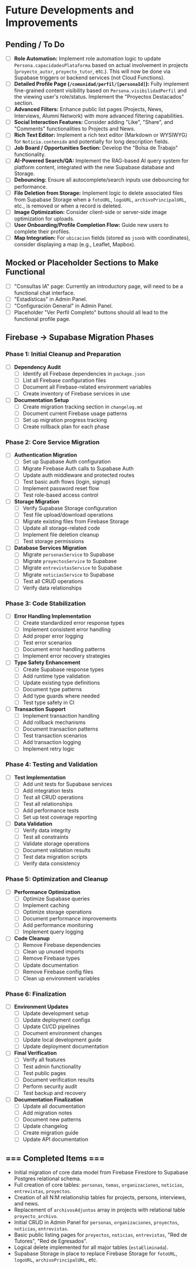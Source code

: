 # Future Developments and Improvements

## Pending / To Do

- [ ] **Role Automation:** Implement role automation logic to update `Persona.capacidadesPlataforma` based on actual involvement in projects (`proyecto_autor`, `proyecto_tutor`, etc.). This will now be done via Supabase triggers or backend services (not Cloud Functions).
- [ ] **Detailed Profile Page (`/comunidad/perfil/[personaId]`):** Fully implement fine-grained content visibility based on `Persona.visibilidadPerfil` and the viewing user's role/status. Implement the "Proyectos Destacados" section.
- [ ] **Advanced Filters:** Enhance public list pages (Projects, News, Interviews, Alumni Network) with more advanced filtering capabilities.
- [ ] **Social Interaction Features:** Consider adding "Like", "Share", and "Comments" functionalities to Projects and News.
- [ ] **Rich Text Editor:** Implement a rich text editor (Markdown or WYSIWYG) for `Noticia.contenido` and potentially for long description fields.
- [ ] **Job Board / Opportunities Section:** Develop the "Bolsa de Trabajo" functionality.
- [ ] **AI-Powered Search/QA:** Implement the RAG-based AI query system for platform content, integrated with the new Supabase database and Storage.
- [ ] **Debouncing:** Ensure all autocomplete/search inputs use debouncing for performance.
- [ ] **File Deletion from Storage:** Implement logic to delete associated files from Supabase Storage when a `fotoURL`, `logoURL`, `archivoPrincipalURL`, etc., is removed or when a record is deleted.
- [ ] **Image Optimization:** Consider client-side or server-side image optimization for uploads.
- [ ] **User Onboarding/Profile Completion Flow:** Guide new users to complete their profiles.
- [ ] **Map Integration:** For `ubicacion` fields (stored as `jsonb` with coordinates), consider displaying a map (e.g., Leaflet, Mapbox).

## Mocked or Placeholder Sections to Make Functional

- [ ] "Consultas IA" page: Currently an introductory page, will need to be a functional chat interface.
- [ ] "Estadísticas" in Admin Panel.
- [ ] "Configuración General" in Admin Panel.
- [ ] Placeholder "Ver Perfil Completo" buttons should all lead to the functional profile page.

## Firebase → Supabase Migration Phases

### Phase 1: Initial Cleanup and Preparation
- [ ] **Dependency Audit**
  - [ ] Identify all Firebase dependencies in `package.json`
  - [ ] List all Firebase configuration files
  - [ ] Document all Firebase-related environment variables
  - [ ] Create inventory of Firebase services in use

- [ ] **Documentation Setup**
  - [ ] Create migration tracking section in `changelog.md`
  - [ ] Document current Firebase usage patterns
  - [ ] Set up migration progress tracking
  - [ ] Create rollback plan for each phase

### Phase 2: Core Service Migration
- [ ] **Authentication Migration**
  - [ ] Set up Supabase Auth configuration
  - [ ] Migrate Firebase Auth calls to Supabase Auth
  - [ ] Update auth middleware and protected routes
  - [ ] Test basic auth flows (login, signup)
  - [ ] Implement password reset flow
  - [ ] Test role-based access control

- [ ] **Storage Migration**
  - [ ] Verify Supabase Storage configuration
  - [ ] Test file upload/download operations
  - [ ] Migrate existing files from Firebase Storage
  - [ ] Update all storage-related code
  - [ ] Implement file deletion cleanup
  - [ ] Test storage permissions

- [ ] **Database Services Migration**
  - [ ] Migrate `personasService` to Supabase
  - [ ] Migrate `proyectosService` to Supabase
  - [ ] Migrate `entrevistasService` to Supabase
  - [ ] Migrate `noticiasService` to Supabase
  - [ ] Test all CRUD operations
  - [ ] Verify data relationships

### Phase 3: Code Stabilization
- [ ] **Error Handling Implementation**
  - [ ] Create standardized error response types
  - [ ] Implement consistent error handling
  - [ ] Add proper error logging
  - [ ] Test error scenarios
  - [ ] Document error handling patterns
  - [ ] Implement error recovery strategies

- [ ] **Type Safety Enhancement**
  - [ ] Create Supabase response types
  - [ ] Add runtime type validation
  - [ ] Update existing type definitions
  - [ ] Document type patterns
  - [ ] Add type guards where needed
  - [ ] Test type safety in CI

- [ ] **Transaction Support**
  - [ ] Implement transaction handling
  - [ ] Add rollback mechanisms
  - [ ] Document transaction patterns
  - [ ] Test transaction scenarios
  - [ ] Add transaction logging
  - [ ] Implement retry logic

### Phase 4: Testing and Validation
- [ ] **Test Implementation**
  - [ ] Add unit tests for Supabase services
  - [ ] Add integration tests
  - [ ] Test all CRUD operations
  - [ ] Test all relationships
  - [ ] Add performance tests
  - [ ] Set up test coverage reporting

- [ ] **Data Validation**
  - [ ] Verify data integrity
  - [ ] Test all constraints
  - [ ] Validate storage operations
  - [ ] Document validation results
  - [ ] Test data migration scripts
  - [ ] Verify data consistency

### Phase 5: Optimization and Cleanup
- [ ] **Performance Optimization**
  - [ ] Optimize Supabase queries
  - [ ] Implement caching
  - [ ] Optimize storage operations
  - [ ] Document performance improvements
  - [ ] Add performance monitoring
  - [ ] Implement query logging

- [ ] **Code Cleanup**
  - [ ] Remove Firebase dependencies
  - [ ] Clean up unused imports
  - [ ] Remove Firebase types
  - [ ] Update documentation
  - [ ] Remove Firebase config files
  - [ ] Clean up environment variables

### Phase 6: Finalization
- [ ] **Environment Updates**
  - [ ] Update development setup
  - [ ] Update deployment configs
  - [ ] Update CI/CD pipelines
  - [ ] Document environment changes
  - [ ] Update local development guide
  - [ ] Update deployment documentation

- [ ] **Final Verification**
  - [ ] Verify all features
  - [ ] Test admin functionality
  - [ ] Test public pages
  - [ ] Document verification results
  - [ ] Perform security audit
  - [ ] Test backup and recovery

- [ ] **Documentation Finalization**
  - [ ] Update all documentation
  - [ ] Add migration notes
  - [ ] Document new patterns
  - [ ] Update changelog
  - [ ] Create migration guide
  - [ ] Update API documentation

## === Completed Items ===

- Initial migration of core data model from Firebase Firestore to Supabase Postgres relational schema.
- Full creation of core tables: `personas`, `temas`, `organizaciones`, `noticias`, `entrevistas`, `proyectos`.
- Creation of all N:M relationship tables for projects, persons, interviews, and news.
- Replacement of `archivosAdjuntos` array in projects with relational table `proyecto_archivo`.
- Initial CRUD in Admin Panel for `personas`, `organizaciones`, `proyectos`, `noticias`, `entrevistas`.
- Basic public listing pages for `proyectos`, `noticias`, `entrevistas`, "Red de Tutores", "Red de Egresados".
- Logical delete implemented for all major tables (`estaEliminada`).
- Supabase Storage in place to replace Firebase Storage for `fotoURL`, `logoURL`, `archivoPrincipalURL`, etc.

